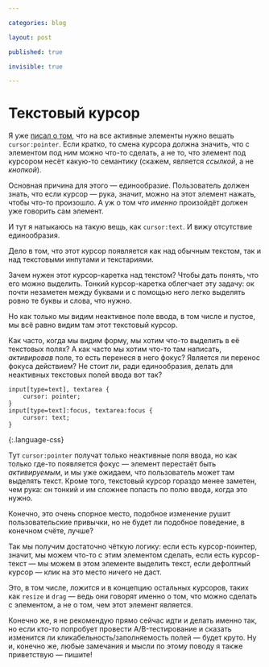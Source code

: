 ```yaml
---

categories: blog

layout: post

published: true

invisible: true

---
```


# Текстовый курсор

Я уже [писал о том](:cursor-pointer), что на все активные элементы нужно вешать `cursor:pointer`. Если кратко, то смена курсора должна значить, что с элементом под ним можно что-то сделать, а не то, что элемент под курсором несёт какую-то семантику (скажем, является _ссылкой_, а не _кнопкой_).

Основная причина для этого — единообразие. Пользователь должен знать, что если курсор — рука, значит, можно на этот элемент нажать, чтобы что-то произошло. А уж о том _что именно_ произойдёт должен уже говорить сам элемент.

И тут я натыкаюсь на такую вещь, как `cursor:text`. И вижу отсутствие единообразия.

Дело в том, что этот курсор появляется как над обычным текстом, так и над текстовыми инпутами и текстариями.

Зачем нужен этот курсор-каретка над текстом? Чтобы дать понять, что его можно выделить. Тонкий курсор-каретка облегчает эту задачу: ок почти незаметен между буквами и с помощью него легко выделять ровно те буквы и слова, что нужно.

Но как только мы видим неактивное поле ввода, в том числе и пустое, мы всё равно видим там этот текстовый курсор.

Как часто, когда мы видим форму, мы хотим что-то выделить в её текстовых полях? А как часто мы хотим что-то там написать, _активировав_ поле, то есть перенеся в него фокус? Является ли перенос фокуса действием? Не стоит ли, ради единообразия, делать для неактивных текстовых полей ввода вот так?

    input[type=text], textarea {
        cursor: pointer;
    }
    input[type=text]:focus, textarea:focus {
        cursor: text;
    }
{:.language-css}

Тут `cursor:pointer` получат только неактивные поля ввода, но как только где-то появляется фокус — элемент перестаёт быть _активируемым_, и мы уже ожидаем, что пользователь может там выделять текст. Кроме того, текстовый курсор гораздо менее заметен, чем рука: он тонкий и им сложнее попасть по полю ввода, когда это нужно.

Конечно, это очень спорное место, подобное изменение рушит пользовательские привычки, но не будет ли подобное поведение, в конечном счёте, лучше?

Так мы получим достаточно чёткую логику: если есть курсор-поинтер, значит, мы можем что-то с этим элементом сделать, если есть курсор-текст — мы можем в этом элементе выделить текст, если дефолтный курсор — клик на это место ничего не даст.

Это, в том числе, ложится и в концепцию остальных курсоров, таких как `resize` и `drag` — ведь они говорят именно о том, что можно сделать с элементом, а не о том, чем этот элемент является.

Конечно же, я не рекомендую прямо сейчас идти и делать именно так, но если кто-то попробует провести A/B-тестирование и сказать изменится ли кликабельность/заполняемость полей — будет круто. Ну и, конечно же, любые замечания и мысли по этому поводу я также приветствую — пишите!
